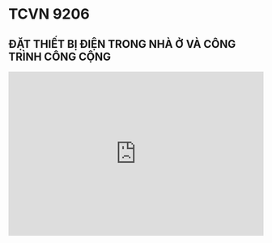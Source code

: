 # TCVN 9206
## ĐẶT THIẾT BỊ ĐIỆN TRONG NHÀ Ở VÀ CÔNG TRÌNH CÔNG CỘNG


<div style="position:relative;padding-top:max(60%,324px);width:100%;height:0;"><iframe style="position:absolute;border:none;width:100%;height:100%;left:0;top:0;" src="https://online.fliphtml5.com/qzyvf/fpoq/"  seamless="seamless" scrolling="no" frameborder="0" allowtransparency="true" allowfullscreen="true" ></iframe></div>